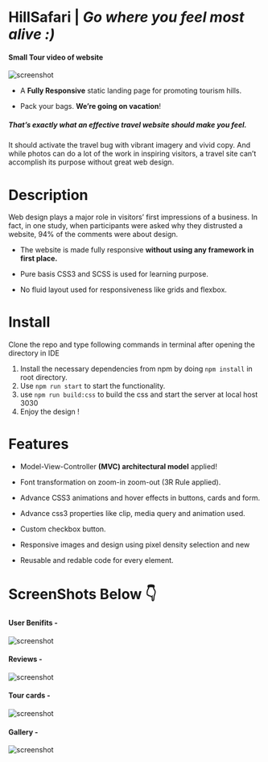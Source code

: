 # HillSafari | <i>Go where you feel most alive :)</i>

#### Small Tour video of website
![screenshot](https://github.com/deathook007/Hillsafari/blob/master/image/HillSafari.gif)

- A <b>Fully Responsive</b> static landing page for promoting tourism hills.

- Pack your bags. <b>We’re going on vacation</b>!

##### That’s exactly what an effective travel website should make you feel. 
It should activate the travel bug with vibrant imagery and vivid copy. And while photos can do a lot of the work in inspiring visitors, a travel site can’t accomplish its purpose without great web design.

# Description

Web design plays a major role in visitors’ first impressions of a business. In fact, in one study, when participants were asked why they distrusted a website, 94% of the comments were about design.

- The website is made fully responsive <b>without using any framework in first place.</b>

- Pure basis CSS3 and SCSS is used for learning purpose.

- No fluid layout used for responsiveness like grids and flexbox.

# Install

Clone the repo and type following commands in terminal after opening the directory in IDE
   1. Install the necessary dependencies from npm by doing ``` npm install ``` in root directory.
   2. Use ``` npm run start ``` to start the functionality.
   3. use ``` npm run build:css ``` to build the css and start the server at local host 3030
   4. Enjoy the design !

# Features

- Model-View-Controller <b>(MVC) architectural model</b> applied!

- Font transformation on zoom-in zoom-out (3R Rule applied).

- Advance CSS3 animations and hover effects in buttons, cards and form.

- Advance css3 properties like clip, media query and animation used.

- Custom checkbox button.

- Responsive images and design using pixel density selection and new <picture>

- Reusable and redable code for every element.

# ScreenShots Below 👇

#### User Benifits -

![screenshot](https://github.com/deathook007/HillSafari/blob/master/image/Hill%20Safari%20__BenifitSection.png)

#### Reviews -

![screenshot](https://github.com/deathook007/HillSafari/blob/master/image/Hill%20Safari%20__Review.png)

#### Tour cards -

![screenshot](https://github.com/deathook007/HillSafari/blob/master/image/Hill%20Safari%20__TourCards.png)

#### Gallery -

![screenshot](https://github.com/deathook007/HillSafari/blob/master/image/Hill%20Safari%20__Gallery.png)


